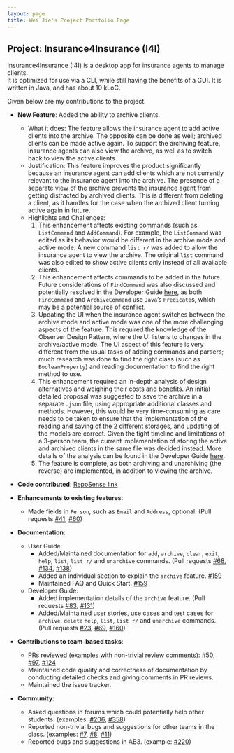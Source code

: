 ```yaml
---
layout: page
title: Wei Jie's Project Portfolio Page
---
```


## Project: Insurance4Insurance (I4I)

Insurance4Insurance (I4I) is a desktop app for insurance agents to manage clients.  
It is optimized for use via a CLI, while still having the benefits of a GUI. 
It is written in Java, and has about 10 kLoC.

Given below are my contributions to the project.

* **New Feature**: Added the ability to archive clients.
  * What it does: The feature allows the insurance agent to add active clients into the archive. The opposite can be done as well; archived clients can be made active again.
  To support the archiving feature, insurance agents can also view the archive, as well as to switch back to view the active clients.
  * Justification: This feature improves the product significantly because an insurance agent can add clients which are not currently relevant to the insurance agent into the archive.
  The presence of a separate view of the archive prevents the insurance agent from getting distracted by archived clients. This is different from deleting a client,
  as it handles for the case when the archived client turning active again in future.
  * Highlights and Challenges: 
    1. This enhancement affects existing commands (such as `ListCommand` and `AddCommand`).
    For example, the `ListCommand` was edited as its behavior would be different in the archive mode and active mode. 
    A new command `list r/` was added to allow the insurance agent to view the archive. The original `list` command was also edited to show active clients only instead of all available clients.
    2. This enhancement affects commands to be added in the future. 
    Future considerations of `FindCommand` was also discussed and potentially resolved in the Developer Guide [here](../DeveloperGuide.md#potential-issues-with-other-commands-and-resolutions), as both `FindCommand` and `ArchiveCommand` use `Java`’s `Predicate`s, which may
    be a potential source of conflict.
    3. Updating the UI when the insurance agent switches between the archive mode and active mode was one of the more challenging aspects of the feature.
    This required the knowledge of the Observer Design Pattern, where the UI listens to changes in the archive/active mode.
    The UI aspect of this feature is very different from the usual tasks of adding commands and parsers; much research was done to find the right class (such as `BooleanProperty`) and
    reading documentation to find the right method to use.
    4. This enhancement required an in-depth analysis of design alternatives and weighing their costs and benefits. 
    An initial detailed proposal was suggested to save the archive in a separate `.json` file, using appropriate additional classes and methods.
    However, this would be very time-consuming as care needs to be taken to ensure that the implementation of the reading and saving of the 2 different storages, and updating of the models are correct.
    Given the tight timeline and limitations of a 3-person team, the current implementation of storing the active and archived clients in the same file was decided instead.
    More details of the analysis can be found in the Developer Guide [here](../DeveloperGuide.md#aspect-how-archive-executes).
    5. The feature is complete, as both archiving and unarchiving (the reverse) are implemented, in addition to viewing the archive.
  
* **Code contributed**: [RepoSense link](https://nus-cs2103-ay2021s1.github.io/tp-dashboard/#breakdown=true&search=&sort=groupTitle&sortWithin=title&since=2020-08-14&timeframe=commit&mergegroup=&groupSelect=groupByRepos&checkedFileTypes=docs~functional-code~test-code~other&tabOpen=true&tabType=authorship&tabAuthor=WeiJie96&tabRepo=AY2021S1-CS2103-T16-2%2Ftp%5Bmaster%5D&authorshipIsMergeGroup=false&authorshipFileTypes=docs~functional-code~test-code~other)

* **Enhancements to existing features**:
  * Made fields in `Person`, such as `Email` and `Address`, optional.
  (Pull requests [\#41](https://github.com/AY2021S1-CS2103-T16-2/tp/pull/41), [\#60](https://github.com/AY2021S1-CS2103-T16-2/tp/pull/60))
  
* **Documentation**:
  * User Guide:
    * Added/Maintained documentation for `add`, `archive`, `clear`, `exit`,  `help`, `list`, `list r/` and `unarchive` commands.
      (Pull requests [\#68](https://github.com/AY2021S1-CS2103-T16-2/tp/pull/68),
      [\#134](https://github.com/AY2021S1-CS2103-T16-2/tp/pull/134), [\#138](https://github.com/AY2021S1-CS2103-T16-2/tp/pull/138))
    * Added an individual section to explain the `archive` feature. [\#159](https://github.com/AY2021S1-CS2103-T16-2/tp/pull/159)
    * Maintained FAQ and Quick Start. [\#159](https://github.com/AY2021S1-CS2103-T16-2/tp/pull/159)
  * Developer Guide:
    * Added implementation details of the `archive` feature.
    (Pull requests [\#83](https://github.com/AY2021S1-CS2103-T16-2/tp/pull/83), [\#131](https://github.com/AY2021S1-CS2103-T16-2/tp/pull/131))
    * Added/Maintained user stories, use cases and test cases for `archive`, `delete` `help`, `list`, `list r/` and `unarchive` commands. 
    (Pull requests [\#23](https://github.com/AY2021S1-CS2103-T16-2/tp/pull/23), 
    [\#69](https://github.com/AY2021S1-CS2103-T16-2/tp/pull/69), [\#160](https://github.com/AY2021S1-CS2103-T16-2/tp/pull/160))

* **Contributions to team-based tasks**:
  * PRs reviewed (examples with non-trivial review comments): 
  [\#50](https://github.com/AY2021S1-CS2103-T16-2/tp/pull/50), [\#97](https://github.com/AY2021S1-CS2103-T16-2/tp/pull/97), [\#124](https://github.com/AY2021S1-CS2103-T16-2/tp/pull/124)
  * Maintained code quality and correctness of documentation by conducting detailed checks and giving comments in PR reviews.
  * Maintained the issue tracker.
  
* **Community**:
  * Asked questions in forums which could potentially help other students. 
  (examples: [\#206](https://github.com/nus-cs2103-AY2021S1/forum/issues/206), [\#358](https://github.com/nus-cs2103-AY2021S1/forum/issues/358))
  * Reported non-trivial bugs and suggestions for other teams in the class. 
  (examples: [\#7](https://github.com/WeiJie96/ped/issues/7), [\#8](https://github.com/WeiJie96/ped/issues/8), [\#11](https://github.com/WeiJie96/ped/issues/11))
  * Reported bugs and suggestions in AB3. (example: [\#220](https://github.com/nus-cs2103-AY2021S1/forum/issues/220))
